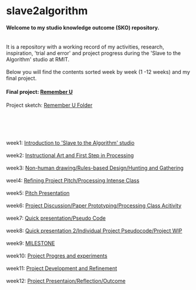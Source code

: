 # slave2algorithm

#### Welcome to my studio knowledge outcome (SKO) repository.
\
It is a repository with a working record of my activities, research, inspiration, 'trial and error' and project progress during the 'Slave to the Algorithm' studio at RMIT.
\
\
Below you will find the contents sorted week by week (1 -12 weeks) and my final project.



#### Final project: [Remember U](https://yerim-kim.github.io/slave2algorithm/)
Project sketch: [Remember U Folder](https://github.com/yerim-kim/slave2algorithm/tree/master/Remember_U)
\
\
\
\
\
\
week1: [Introduction to 'Slave to the Algorithm' studio](https://github.com/yerim-kim/slave2algorithm/tree/master/week1)
\
\
week2: [Instructional Art and First Step in Processing](https://github.com/yerim-kim/slave2algorithm/tree/master/week2)
\
\
week3: [Non-human drawing/Rules-based Design/Hunting and Gathering](https://github.com/yerim-kim/slave2algorithm/tree/master/week3)
\
\
weel4: [Refining Project Pitch/Processing Intense Class](https://github.com/yerim-kim/slave2algorithm/tree/master/week4)
\
\
week5: [Pitch Presentation](https://github.com/yerim-kim/slave2algorithm/tree/master/week5)
\
\
week6: [Project Discussion/Paper Prototyping/Processing Class Acitivity](https://github.com/yerim-kim/slave2algorithm/tree/master/week6)
\
\
week7: [Quick presentation/Pseudo Code](https://github.com/yerim-kim/slave2algorithm/tree/master/week7)
\
\
week8: [Quick presentation 2/Individual Project Pseudocode/Project WIP](https://github.com/yerim-kim/slave2algorithm/tree/master/week8)
\
\
week9: [MILESTONE](https://github.com/yerim-kim/slave2algorithm/tree/master/MILESTONE%20(week9))
\
\
week10: [Project Progres and experiments](https://github.com/yerim-kim/slave2algorithm/tree/master/week10)
\
\
week11: [Project Development and Refinement](https://github.com/yerim-kim/slave2algorithm/tree/master/week11)
\
\
week12: [Project Presentaion/Reflection/Outcome](https://github.com/yerim-kim/slave2algorithm/tree/master/week12)
